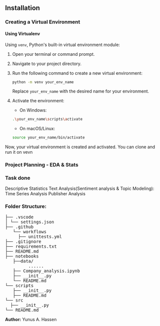 ## Installation

### Creating a Virtual Environment

#### Using Virtualenv

Using `venv`, Python's built-in virtual environment module:

1. Open your terminal or command prompt.

2. Navigate to your project directory.

3. Run the following command to create a new virtual environment:

   ```bash
   python -m venv your_env_name
   ```

   Replace `your_env_name` with the desired name for your environment.

4. Activate the environment:

   - On Windows:

   ```bash
   .\your_env_name\scripts\activate
   ```

   - On macOS/Linux:

   ```bash
   source your_env_name/bin/activate
   ```

Now, your virtual environment is created and activated. You can clone and run it on vevn

### Project Planning - EDA & Stats

### Task done

Descriptive Statistics
Text Analysis(Sentiment analysis & Topic Modeling):
Time Series Analysis
Publisher Analysis

### Folder Structure:

<pre>
├── .vscode
│ └── settings.json
├── .github
   └── workflows
     ├── unittests.yml
├── .gitignore
├── requirements.txt
├── README.md
├── notebooks
   ├──data/
         ......     
   ├── Company_analysis.ipynb
   ├── __init__.py
   └── README.md
└── scripts
   ├── __init__.py
   ├── README.md
└── src
  ├── __init__.py
└── README.md
</pre>

**Author:** Yunus A. Hassen
